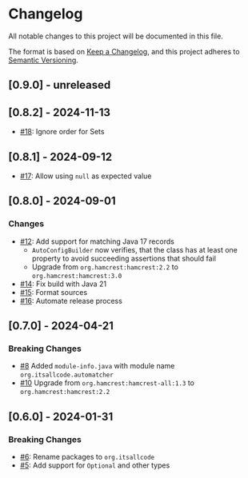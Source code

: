 # Changelog
All notable changes to this project will be documented in this file.

The format is based on [Keep a Changelog](https://keepachangelog.com/en/1.0.0/),
and this project adheres to [Semantic Versioning](https://semver.org/spec/v2.0.0.html).

## [0.9.0] - unreleased

## [0.8.2] - 2024-11-13

* [#18](https://github.com/itsallcode/hamcrest-auto-matcher/issues/18): Ignore order for Sets

## [0.8.1] - 2024-09-12

* [#17](https://github.com/itsallcode/hamcrest-auto-matcher/pull/17): Allow using `null` as expected value

## [0.8.0] - 2024-09-01

### Changes
* [#12](https://github.com/itsallcode/hamcrest-auto-matcher/issues/12): Add support for matching Java 17 records
  * `AutoConfigBuilder` now verifies, that the class has at least one property to avoid succeeding assertions that should fail
  * Upgrade from `org.hamcrest:hamcrest:2.2` to `org.hamcrest:hamcrest:3.0`
* [#14](https://github.com/itsallcode/hamcrest-auto-matcher/pull/14): Fix build with Java 21
* [#15](https://github.com/itsallcode/hamcrest-auto-matcher/pull/15): Format sources
* [#16](https://github.com/itsallcode/hamcrest-auto-matcher/pull/16): Automate release process

## [0.7.0] - 2024-04-21

### Breaking Changes

* [#8](https://github.com/itsallcode/hamcrest-auto-matcher/issues/8) Added `module-info.java` with module name `org.itsallcode.automatcher`
* [#10](https://github.com/itsallcode/hamcrest-auto-matcher/pull/10) Upgrade from `org.hamcrest:hamcrest-all:1.3` to `org.hamcrest:hamcrest:2.2`

## [0.6.0] - 2024-01-31

### Breaking Changes

* [#6](https://github.com/itsallcode/hamcrest-auto-matcher/pull/6):  Rename packages to `org.itsallcode`
* [#5](https://github.com/itsallcode/hamcrest-auto-matcher/issues/5): Add support for `Optional` and other types
